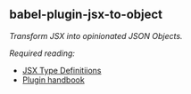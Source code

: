 babel-plugin-jsx-to-object
---
_Transform JSX into opinionated JSON Objects._

*Required reading:*
* [JSX Type Definitiions](https://github.com/babel/babel/blob/master/packages/babel-types/src/definitions/jsx.js)
* [Plugin handbook](https://github.com/thejameskyle/babel-handbook)
